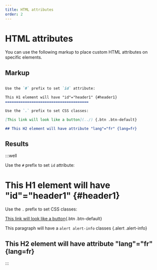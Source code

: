 ```yaml
---
title: HTML attributes
order: 2
---
```


HTML attributes
===============

You can use the following markup to place custom HTML attributes on specific elements.

Markup
------

```markdown

Use the `#` prefix to set `id` attribute:

This H1 element will have "id"="header1" {#header1}
======================================

Use the `.` prefix to set CSS classes:

[This link will look like a button](../) {.btn .btn-default}

## This H2 element will have attribute "lang"="fr" {lang=fr}

```

Results
-------

:::well

Use the `#` prefix to set `id` attribute:

This H1 element will have "id"="header1" {#header1}
======================================

Use the `.` prefix to set CSS classes:

[This link will look like a button](../){.btn .btn-default}

This paragraph will have a `alert alert-info` classes {.alert .alert-info}

## This H2 element will have attribute "lang"="fr" {lang=fr}


:::